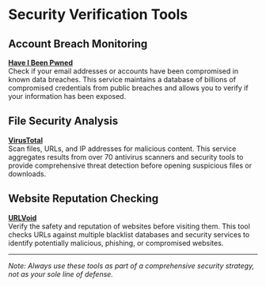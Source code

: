 # Security Verification Tools

## Account Breach Monitoring
**[Have I Been Pwned](https://haveibeenpwned.com/)**  
Check if your email addresses or accounts have been compromised in known data breaches. This service maintains a database of billions of compromised credentials from public breaches and allows you to verify if your information has been exposed.

## File Security Analysis
**[VirusTotal](https://www.virustotal.com/)**  
Scan files, URLs, and IP addresses for malicious content. This service aggregates results from over 70 antivirus scanners and security tools to provide comprehensive threat detection before opening suspicious files or downloads.

## Website Reputation Checking
**[URLVoid](https://www.urlvoid.com/)**  
Verify the safety and reputation of websites before visiting them. This tool checks URLs against multiple blacklist databases and security services to identify potentially malicious, phishing, or compromised websites.

---
*Note: Always use these tools as part of a comprehensive security strategy, not as your sole line of defense.*

